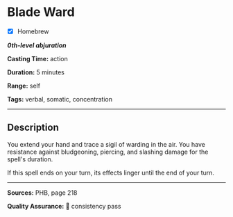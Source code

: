 # Blade Ward

- [x] Homebrew

***0th-level abjuration***

**Casting Time:** action

**Duration:** 5 minutes

**Range:** self

**Tags:** verbal, somatic, concentration

---

## Description
You extend your hand and trace a sigil of warding in the air.
You have resistance against bludgeoning, piercing, and slashing damage for the spell's duration.

If this spell ends on your turn, its effects linger until the end of your turn.

---

**Sources:** PHB, page 218

**Quality Assurance:** :star2: consistency pass
